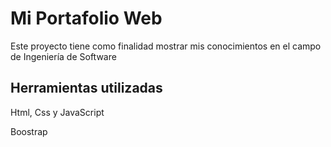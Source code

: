 # Mi Portafolio Web
Este proyecto tiene como finalidad mostrar mis conocimientos en el campo de Ingeniería de Software
## Herramientas utilizadas

Html, Css y JavaScript

Boostrap